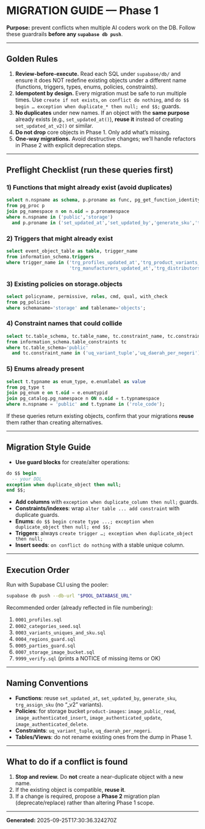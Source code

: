 # MIGRATION GUIDE — Phase 1

**Purpose:** prevent conflicts when multiple AI coders work on the DB. Follow these guardrails **before any `supabase db push`**.

---

## Golden Rules

1) **Review-before-execute.** Read each SQL under `supabase/db/` and ensure it does NOT redefine existing objects under a different name (functions, triggers, types, enums, policies, constraints).
2) **Idempotent by design.** Every migration must be safe to run multiple times. Use `create if not exists`, `on conflict do nothing`, and `do $$ begin … exception when duplicate_* then null; end $$;` guards.
3) **No duplicates** under new names. If an object with the **same purpose** already exists (e.g., `set_updated_at()`), **reuse it** instead of creating `set_updated_at_v2()` or similar.
4) **Do not drop** core objects in Phase 1. Only add what’s missing.
5) **One-way migrations.** Avoid destructive changes; we’ll handle refactors in Phase 2 with explicit deprecation steps.

---

## Preflight Checklist (run these queries first)

### 1) Functions that might already exist (avoid duplicates)
```sql
select n.nspname as schema, p.proname as func, pg_get_function_identity_arguments(p.oid) as signature
from pg_proc p
join pg_namespace n on n.oid = p.pronamespace
where n.nspname in ('public','storage')
  and p.proname in ('set_updated_at','set_updated_by','generate_sku','trg_assign_sku');
```

### 2) Triggers that might already exist
```sql
select event_object_table as table, trigger_name
from information_schema.triggers
where trigger_name in ('trg_profiles_updated_at','trg_product_variants_assign_sku',
                       'trg_manufacturers_updated_at','trg_distributors_updated_at','trg_shops_updated_at');
```

### 3) Existing policies on storage.objects
```sql
select policyname, permissive, roles, cmd, qual, with_check
from pg_policies
where schemaname='storage' and tablename='objects';
```

### 4) Constraint names that could collide
```sql
select tc.table_schema, tc.table_name, tc.constraint_name, tc.constraint_type
from information_schema.table_constraints tc
where tc.table_schema='public'
  and tc.constraint_name in ('uq_variant_tuple','uq_daerah_per_negeri');
```

### 5) Enums already present
```sql
select t.typname as enum_type, e.enumlabel as value
from pg_type t
join pg_enum e on t.oid = e.enumtypid
join pg_catalog.pg_namespace n ON n.oid = t.typnamespace
where n.nspname = 'public' and t.typname in ('role_code');
```

If these queries return existing objects, confirm that your migrations **reuse** them rather than creating alternatives.

---

## Migration Style Guide

- **Use guard blocks** for create/alter operations:
```sql
do $$ begin
  -- your DDL
exception when duplicate_object then null;
end $$;
```

- **Add columns** with `exception when duplicate_column then null;` guards.
- **Constraints/indexes**: wrap `alter table ... add constraint` with duplicate guards.
- **Enums**: `do $$ begin create type ...; exception when duplicate_object then null; end $$;`
- **Triggers**: always `create trigger …; exception when duplicate_object then null;`
- **Insert seeds**: `on conflict do nothing` with a stable unique column.

---

## Execution Order

Run with Supabase CLI using the pooler:
```bash
supabase db push --db-url "$POOL_DATABASE_URL"
```

Recommended order (already reflected in file numbering):
1. `0001_profiles.sql`
2. `0002_categories_seed.sql`
3. `0003_variants_uniques_and_sku.sql`
4. `0004_regions_guard.sql`
5. `0005_parties_guard.sql`
6. `0007_storage_image_bucket.sql`
7. `9999_verify.sql` (prints a NOTICE of missing items or OK)

---

## Naming Conventions

- **Functions**: reuse `set_updated_at`, `set_updated_by`, `generate_sku`, `trg_assign_sku` (no “_v2” variants).
- **Policies**: for storage bucket `product-images`: `image_public_read`, `image_authenticated_insert`, `image_authenticated_update`, `image_authenticated_delete`.
- **Constraints**: `uq_variant_tuple`, `uq_daerah_per_negeri`.
- **Tables/Views**: do not rename existing ones from the dump in Phase 1.

---

## What to do if a conflict is found

1) **Stop and review.** Do **not** create a near-duplicate object with a new name.
2) If the existing object is compatible, **reuse it**.
3) If a change is required, propose a **Phase 2** migration plan (deprecate/replace) rather than altering Phase 1 scope.

---

**Generated:** 2025-09-25T17:30:36.324270Z
